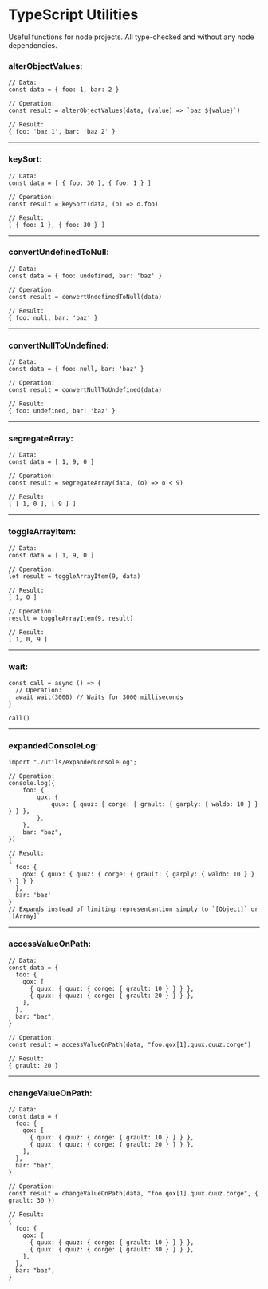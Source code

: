 # TypeScript Utilities

Useful functions for node projects. All type-checked and without any node dependencies.

### alterObjectValues:

```node
// Data: 
const data = { foo: 1, bar: 2 }

// Operation: 
const result = alterObjectValues(data, (value) => `baz ${value}`)

// Result: 
{ foo: 'baz 1', bar: 'baz 2' }
```

---

### keySort:

```node
// Data: 
const data = [ { foo: 30 }, { foo: 1 } ]

// Operation: 
const result = keySort(data, (o) => o.foo)

// Result: 
[ { foo: 1 }, { foo: 30 } ]
```

---

### convertUndefinedToNull:

```node
// Data: 
const data = { foo: undefined, bar: 'baz' }

// Operation: 
const result = convertUndefinedToNull(data)

// Result: 
{ foo: null, bar: 'baz' }
```

---

### convertNullToUndefined:

```node
// Data: 
const data = { foo: null, bar: 'baz' }

// Operation: 
const result = convertNullToUndefined(data)

// Result: 
{ foo: undefined, bar: 'baz' }
```

---

### segregateArray:

```node
// Data: 
const data = [ 1, 9, 0 ]

// Operation: 
const result = segregateArray(data, (o) => o < 9)

// Result: 
[ [ 1, 0 ], [ 9 ] ]
```

---

### toggleArrayItem:

```node
// Data: 
const data = [ 1, 9, 0 ]

// Operation: 
let result = toggleArrayItem(9, data)

// Result: 
[ 1, 0 ]

// Operation: 
result = toggleArrayItem(9, result)

// Result: 
[ 1, 0, 9 ]
```

---

### wait:

```node
const call = async () => {
  // Operation: 
  await wait(3000) // Waits for 3000 milliseconds
}

call()
```

---

### expandedConsoleLog:

```node
import "./utils/expandedConsoleLog";

// Operation: 
console.log({
    foo: {
        qox: {
            quux: { quuz: { corge: { grault: { garply: { waldo: 10 } } } } },
        },
    },
    bar: "baz",
})

// Result: 
{
  foo: {
    qox: { quux: { quuz: { corge: { grault: { garply: { waldo: 10 } } } } } }
  },
  bar: 'baz'
}
// Expands instead of limiting representantion simply to `[Object]` or `[Array]`
```

---

### accessValueOnPath:

```node
// Data: 
const data = {
  foo: {
    qox: [
      { quux: { quuz: { corge: { grault: 10 } } } },
      { quux: { quuz: { corge: { grault: 20 } } } },
    ],
  },
  bar: "baz",
}

// Operation: 
const result = accessValueOnPath(data, "foo.qox[1].quux.quuz.corge")

// Result: 
{ grault: 20 }
```

---

### changeValueOnPath:

```node
// Data: 
const data = {
  foo: {
    qox: [
      { quux: { quuz: { corge: { grault: 10 } } } },
      { quux: { quuz: { corge: { grault: 20 } } } },
    ],
  },
  bar: "baz",
}

// Operation: 
const result = changeValueOnPath(data, "foo.qox[1].quux.quuz.corge", { grault: 30 })

// Result: 
{
  foo: {
    qox: [
      { quux: { quuz: { corge: { grault: 10 } } } },
      { quux: { quuz: { corge: { grault: 30 } } } },
    ],
  },
  bar: "baz",
}
```
